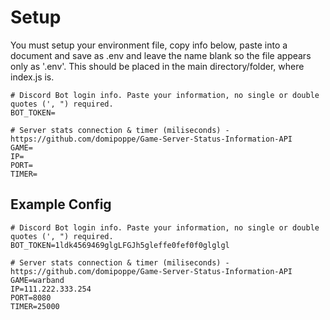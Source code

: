 # Setup
You must setup your environment file, copy info below, paste into a document and save as .env and leave the name blank so the file appears only as '.env'. This should be placed in the main directory/folder, where index.js is.

```
# Discord Bot login info. Paste your information, no single or double quotes (', ") required.
BOT_TOKEN=

# Server stats connection & timer (miliseconds) - https://github.com/domipoppe/Game-Server-Status-Information-API
GAME=
IP=
PORT=
TIMER=
```

## Example Config
```
# Discord Bot login info. Paste your information, no single or double quotes (', ") required.
BOT_TOKEN=1ldk4569469glgLFGJh5gleffe0fef0f0glglgl 

# Server stats connection & timer (miliseconds) - https://github.com/domipoppe/Game-Server-Status-Information-API
GAME=warband
IP=111.222.333.254
PORT=8080
TIMER=25000
```